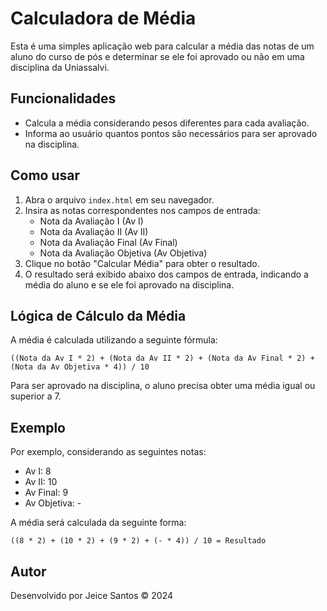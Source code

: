 # Calculadora de Média

Esta é uma simples aplicação web para calcular a média das notas de um aluno do curso de pós e determinar se ele foi aprovado ou não em uma disciplina da Uniassalvi.

## Funcionalidades

- Calcula a média considerando pesos diferentes para cada avaliação.
- Informa ao usuário quantos pontos são necessários para ser aprovado na disciplina.

## Como usar

1. Abra o arquivo `index.html` em seu navegador.
2. Insira as notas correspondentes nos campos de entrada:
   - Nota da Avaliação I (Av I)
   - Nota da Avaliação II (Av II)
   - Nota da Avaliação Final (Av Final)
   - Nota da Avaliação Objetiva (Av Objetiva)
3. Clique no botão "Calcular Média" para obter o resultado.
4. O resultado será exibido abaixo dos campos de entrada, indicando a média do aluno e se ele foi aprovado na disciplina.

## Lógica de Cálculo da Média

A média é calculada utilizando a seguinte fórmula:

```
((Nota da Av I * 2) + (Nota da Av II * 2) + (Nota da Av Final * 2) + (Nota da Av Objetiva * 4)) / 10
```

Para ser aprovado na disciplina, o aluno precisa obter uma média igual ou superior a 7.

## Exemplo

Por exemplo, considerando as seguintes notas:

- Av I: 8
- Av II: 10
- Av Final: 9
- Av Objetiva: -

A média será calculada da seguinte forma:

```
((8 * 2) + (10 * 2) + (9 * 2) + (- * 4)) / 10 = Resultado
```

## Autor

Desenvolvido por Jeice Santos &copy; 2024
